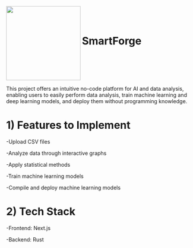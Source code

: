 <img src="https://github.com/user-attachments/assets/9daa99e6-a400-4032-864a-d76c6548681e" width="200" style="vertical-align: middle;" />
<h1 style="display: inline;">SmartForge</h1> 
</br>

This project offers an intuitive no-code platform for AI and data analysis, enabling users to easily perform data analysis, train machine learning and deep learning models, and deploy them without programming knowledge.


# 1) Features to Implement

-Upload CSV files

-Analyze data through interactive graphs

-Apply statistical methods

-Train machine learning models

-Compile and deploy machine learning models



# 2) Tech Stack

-Frontend: Next.js

-Backend: Rust


